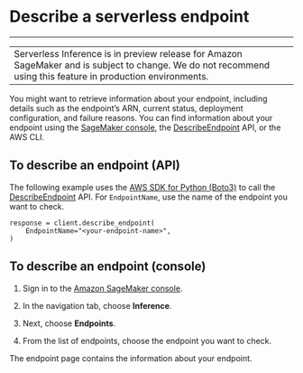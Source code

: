 # Describe a serverless endpoint<a name="serverless-endpoints-describe"></a>


****  

|  | 
| --- |
| Serverless Inference is in preview release for Amazon SageMaker and is subject to change\. We do not recommend using this feature in production environments\. | 

You might want to retrieve information about your endpoint, including details such as the endpoint’s ARN, current status, deployment configuration, and failure reasons\. You can find information about your endpoint using the [SageMaker console](https://console.aws.amazon.com/sagemaker/home), the [DescribeEndpoint](https://docs.aws.amazon.com/sagemaker/latest/APIReference/API_DescribeEndpoint.html) API, or the AWS CLI\.

## To describe an endpoint \(API\)<a name="serverless-endpoints-describe-api"></a>

The following example uses the [AWS SDK for Python \(Boto3\)](https://boto3.amazonaws.com/v1/documentation/api/latest/reference/services/sagemaker.html#id309) to call the [DescribeEndpoint](https://docs.aws.amazon.com/sagemaker/latest/APIReference/API_DescribeEndpoint.html) API\. For `EndpointName`, use the name of the endpoint you want to check\.

```
response = client.describe_endpoint(
    EndpointName="<your-endpoint-name>",
)
```

## To describe an endpoint \(console\)<a name="serverless-endpoints-describe-console"></a>

1. Sign in to the [Amazon SageMaker console](https://console.aws.amazon.com/sagemaker/home)\.

1. In the navigation tab, choose **Inference**\.

1. Next, choose **Endpoints**\.

1. From the list of endpoints, choose the endpoint you want to check\.

The endpoint page contains the information about your endpoint\.